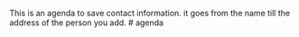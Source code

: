 This is an agenda to save contact information. it goes from the name till the address of the person you add. # agenda
